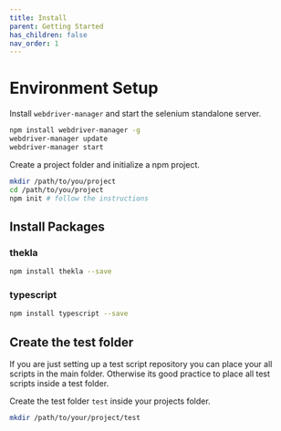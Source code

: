 ```yaml
---
title: Install
parent: Getting Started
has_children: false
nav_order: 1
---
```


# Environment Setup

Install ``webdriver-manager`` and start the selenium standalone server.

````bash
npm install webdriver-manager -g
webdriver-manager update
webdriver-manager start
```` 

Create a project folder and initialize a npm project.

````bash
mkdir /path/to/you/project
cd /path/to/you/project
npm init # follow the instructions
````

## Install Packages
### thekla
````bash
npm install thekla --save
````

### typescript
````bash
npm install typescript --save
````

## Create the test folder

If you are just setting up a test script repository you can place your all scripts in the main folder. 
Otherwise its good practice to place all test scripts inside a test folder.

Create the test folder ``test`` inside your projects folder.

````bash
mkdir /path/to/your/project/test
````